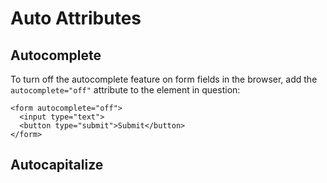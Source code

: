 # Auto Attributes

## Autocomplete

To turn off the autocomplete feature on form fields in the browser, add the `autocomplete="off"` attribute to the element in question:

```
<form autocomplete="off">
  <input type="text">
  <button type="submit">Submit</button>
</form>
```


## Autocapitalize

